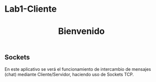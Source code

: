 # Lab1-Cliente

<!DOCTYPE html>
<html lang="es">

 <head>
   <meta charset="UTF-8">
   <title>Sockets</title>
 </head>

 <body>
    <header>
       <h1>Bienvenido</h1>
    </header>
	<h2>Sockets</h2>
	<p>En este aplicativo se verá el funcionamiento de intercambio de mensajes (chat) mediante Cliente/Servidor, haciendo uso de Sockets TCP. </p>
	
 </body>
</html>
